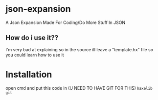 # json-expansion
A Json Expansion Made For Coding/Do More Stuff In JSON

## How do i use it??

I'm very bad at explaining 
so in the source ill leave a "template.hx" file so you could learn
how to use it

# Installation

open cmd and put this code in (U NEED TO HAVE GIT FOR THIS)
``
haxelib git 
``
